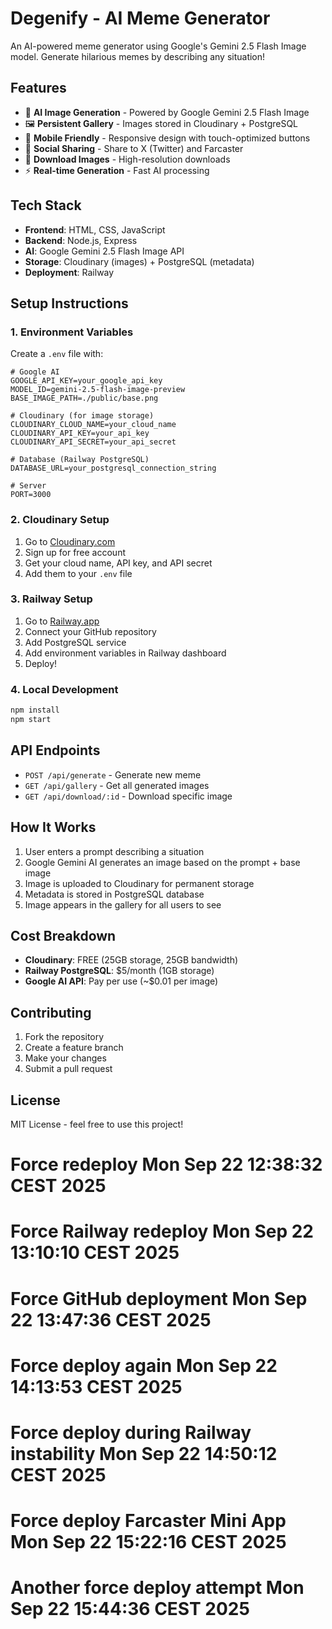 # Degenify - AI Meme Generator

An AI-powered meme generator using Google's Gemini 2.5 Flash Image model. Generate hilarious memes by describing any situation!

## Features

- 🎩 **AI Image Generation** - Powered by Google Gemini 2.5 Flash Image
- 🖼️ **Persistent Gallery** - Images stored in Cloudinary + PostgreSQL
- 📱 **Mobile Friendly** - Responsive design with touch-optimized buttons
- 🔗 **Social Sharing** - Share to X (Twitter) and Farcaster
- 💾 **Download Images** - High-resolution downloads
- ⚡ **Real-time Generation** - Fast AI processing

## Tech Stack

- **Frontend**: HTML, CSS, JavaScript
- **Backend**: Node.js, Express
- **AI**: Google Gemini 2.5 Flash Image API
- **Storage**: Cloudinary (images) + PostgreSQL (metadata)
- **Deployment**: Railway

## Setup Instructions

### 1. Environment Variables

Create a `.env` file with:

```env
# Google AI
GOOGLE_API_KEY=your_google_api_key
MODEL_ID=gemini-2.5-flash-image-preview
BASE_IMAGE_PATH=./public/base.png

# Cloudinary (for image storage)
CLOUDINARY_CLOUD_NAME=your_cloud_name
CLOUDINARY_API_KEY=your_api_key
CLOUDINARY_API_SECRET=your_api_secret

# Database (Railway PostgreSQL)
DATABASE_URL=your_postgresql_connection_string

# Server
PORT=3000
```

### 2. Cloudinary Setup

1. Go to [Cloudinary.com](https://cloudinary.com)
2. Sign up for free account
3. Get your cloud name, API key, and API secret
4. Add them to your `.env` file

### 3. Railway Setup

1. Go to [Railway.app](https://railway.app)
2. Connect your GitHub repository
3. Add PostgreSQL service
4. Add environment variables in Railway dashboard
5. Deploy!

### 4. Local Development

```bash
npm install
npm start
```

## API Endpoints

- `POST /api/generate` - Generate new meme
- `GET /api/gallery` - Get all generated images
- `GET /api/download/:id` - Download specific image

## How It Works

1. User enters a prompt describing a situation
2. Google Gemini AI generates an image based on the prompt + base image
3. Image is uploaded to Cloudinary for permanent storage
4. Metadata is stored in PostgreSQL database
5. Image appears in the gallery for all users to see

## Cost Breakdown

- **Cloudinary**: FREE (25GB storage, 25GB bandwidth)
- **Railway PostgreSQL**: $5/month (1GB storage)
- **Google AI API**: Pay per use (~$0.01 per image)

## Contributing

1. Fork the repository
2. Create a feature branch
3. Make your changes
4. Submit a pull request

## License

MIT License - feel free to use this project!
# Force redeploy Mon Sep 22 12:38:32 CEST 2025
# Force Railway redeploy Mon Sep 22 13:10:10 CEST 2025
# Force GitHub deployment Mon Sep 22 13:47:36 CEST 2025
# Force deploy again Mon Sep 22 14:13:53 CEST 2025
# Force deploy during Railway instability Mon Sep 22 14:50:12 CEST 2025
# Force deploy Farcaster Mini App Mon Sep 22 15:22:16 CEST 2025
# Another force deploy attempt Mon Sep 22 15:44:36 CEST 2025
